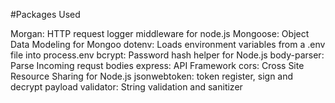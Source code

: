 #Packages Used

Morgan: HTTP request logger middleware for node.js
Mongoose: Object Data Modeling for Mongoo
dotenv: Loads environment variables from a .env file into process.env
bcrypt: Password hash helper for Node.js
body-parser: Parse Incoming requst bodies
express: API Framework
cors: Cross Site Resource Sharing for Node.js
jsonwebtoken: token register, sign and decrypt payload
validator: String validation and sanitizer
